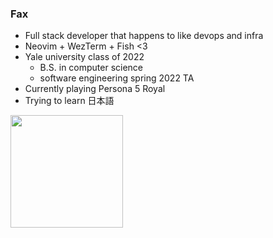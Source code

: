 ### Fax

- Full stack developer that happens to like devops and infra
- Neovim + WezTerm + Fish <3 
- Yale university class of 2022
  - B.S. in computer science
  - software engineering spring 2022 TA
- Currently playing Persona 5 Royal 
- Trying to learn 日本語

<img height=180 align="center" src="https://github-readme-stats.vercel.app/api/top-langs/?username=wu-json&hide=html,jupyter+notebook,scss,gdscript,javascript,c%2b%2b&layout=compact&hide_border=true&theme=transparent" />
